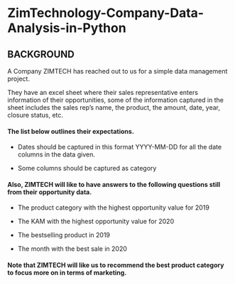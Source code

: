# ZimTechnology-Company-Data-Analysis-in-Python

## BACKGROUND
A Company ZIMTECH has reached out to us for a simple data management project.

They have an excel sheet where their sales representative enters information of their opportunities, some of the information captured in the sheet includes the sales rep’s name, the product, the amount, date, year, closure status, etc.

#### The list below outlines their expectations.
* Dates should be captured in this format YYYY-MM-DD for all the date columns in the data given.

* Some columns should be captured as category

#### Also, ZIMTECH will like to have answers to the following questions still from their opportunity data.
* The product category with the highest opportunity value for 2019

* The KAM with the highest opportunity value for 2020

* The bestselling product in 2019

* The month with the best sale in 2020

#### Note that ZIMTECH will like us to recommend the best product category to focus more on in terms of marketing.

